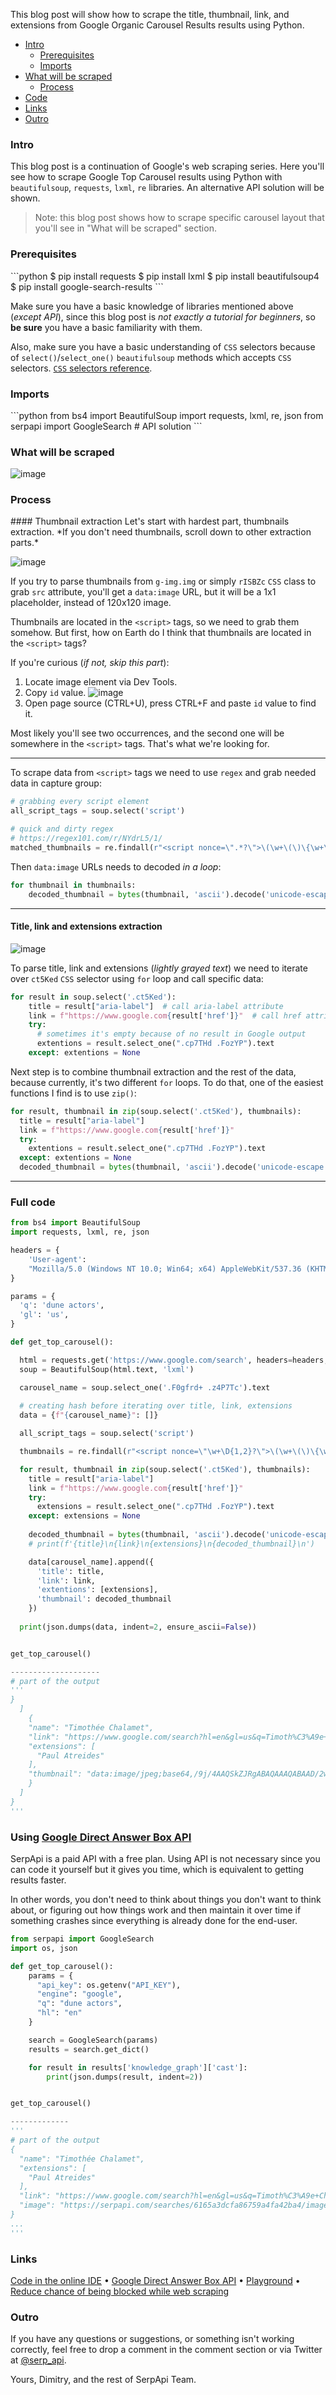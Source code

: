 This blog post will show how to scrape the title, thumbnail, link, and extensions from Google Organic Carousel Results results using Python.

- <a href="#intro">Intro</a>
    - <a href="#prerequisites">Prerequisites</a>
    - <a href="#imports">Imports</a>
- <a href="#what_will_be_scraped">What will be scraped</a>
    - <a href="#process">Process</a>
- <a href="#code">Code</a>
- <a href="#links">Links</a>
- <a href="#outro">Outro</a>

<h3 id="intro">Intro</h3>

This blog post is a continuation of Google's web scraping series. Here you'll see how to scrape Google Top Carousel results using Python with `beautifulsoup`, `requests`, `lxml`, `re` libraries. An alternative API solution will be shown.

> Note: this blog post shows how to scrape specific carousel layout that you'll see in "What will be scraped" section.


<h3 id="intro">Prerequisites</h3>
```python
$ pip install requests
$ pip install lxml 
$ pip install beautifulsoup4
$ pip install google-search-results 
```

Make sure you have a basic knowledge of libraries mentioned above (*except API*), since this blog post is *not exactly a tutorial for beginners*, so **be sure** you have a basic familiarity with them.

Also, make sure you have a basic understanding of  `CSS` selectors because of  `select()`/`select_one()` `beautifulsoup` methods which accepts `CSS` selectors.  [`CSS` selectors reference](https://www.w3schools.com/cssref/css_selectors.asp).

<h3 id="imports">Imports</h3>
```python
from bs4 import BeautifulSoup
import requests, lxml, re, json
from serpapi import GoogleSearch # API solution
```

<h3 id="what_will_be_scraped">What will be scraped</h3>

![image](https://dev-to-uploads.s3.amazonaws.com/uploads/articles/xz2ar03o59g3nmya5b7x.png)


<h3 id="process">Process</h3>
#### Thumbnail extraction
Let's start with hardest part, thumbnails extraction. *If you don't need thumbnails, scroll down to other extraction parts.*

![image](https://dev-to-uploads.s3.amazonaws.com/uploads/articles/0rizh90hcllr4rlnorhg.png)

If you try to parse thumbnails from `g-img.img` or simply `rISBZc` `CSS` class to grab `src` attribute, you'll get a `data:image` URL, but it will be a 1x1 placeholder, instead of 120x120 image.

Thumbnails are located in the `<script>` tags, so we need to grab them somehow. But first, how on Earth do I think that thumbnails are located in the `<script>` tags?

If you're curious (*if not, skip this part*):
1. Locate image element via Dev Tools.
2. Copy `id` value. ![image](https://dev-to-uploads.s3.amazonaws.com/uploads/articles/r4y93v2la4nzt16byicr.png)
3. Open page source (CTRL+U), press CTRL+F and paste `id` value to find it.

Most likely you'll see two occurrences, and the second one will be somewhere in the `<script>` tags. That's what we're looking for.
____
To scrape data from `<script>` tags we need to use `regex` and grab needed data in capture group:
```python
# grabbing every script element
all_script_tags = soup.select('script')

# quick and dirty regex
# https://regex101.com/r/NYdrL5/1/
matched_thumbnails = re.findall(r"<script nonce=\".*?\">\(\w+\(\)\{\w+\s?\w+='(.*?)';\w+\s?\w+=\['\w+'\];\w+\(\w+,\w+\);\}\)\(\);<\/script>", str(all_script_tags))
```
Then `data:image` URLs needs to decoded *in a loop*:
```python
for thumbnail in thumbnails:
    decoded_thumbnail = bytes(thumbnail, 'ascii').decode('unicode-escape')
```
_____
#### Title, link and extensions extraction
![image](https://dev-to-uploads.s3.amazonaws.com/uploads/articles/3ar97qh46156j5bz0ezp.png)

To parse title, link and extensions (*lightly grayed text*) we need to iterate over `ct5Ked` `CSS` selector using `for` loop and call specific data:

```python
for result in soup.select('.ct5Ked'):
    title = result["aria-label"]  # call aria-label attribute
    link = f"https://www.google.com{result['href']}"  # call href attribute
    try:
      # sometimes it's empty because of no result in Google output
      extentions = result.select_one(".cp7THd .FozYP").text
    except: extentions = None
```

Next step is to combine thumbnail extraction and the rest of the data, because currently, it's two different `for` loops. To do that, one of the easiest functions I find is to use `zip()`:

```python
for result, thumbnail in zip(soup.select('.ct5Ked'), thumbnails):
  title = result["aria-label"]
  link = f"https://www.google.com{result['href']}"
  try:
    extentions = result.select_one(".cp7THd .FozYP").text
  except: extentions = None
  decoded_thumbnail = bytes(thumbnail, 'ascii').decode('unicode-escape')
```

___
<h3 id="code">Full code</h3>

```python
from bs4 import BeautifulSoup
import requests, lxml, re, json

headers = {
    'User-agent':
    "Mozilla/5.0 (Windows NT 10.0; Win64; x64) AppleWebKit/537.36 (KHTML, like Gecko) Chrome/70.0.3538.102 Safari/537.36 Edge/18.19582"
}

params = {
  'q': 'dune actors',
  'gl': 'us',
}

def get_top_carousel():

  html = requests.get('https://www.google.com/search', headers=headers, params=params)
  soup = BeautifulSoup(html.text, 'lxml')

  carousel_name = soup.select_one('.F0gfrd+ .z4P7Tc').text
  
  # creating hash before iterating over title, link, extensions
  data = {f"{carousel_name}": []}

  all_script_tags = soup.select('script')

  thumbnails = re.findall(r"<script nonce=\"\w+\D{1,2}?\">\(\w+\(\)\{\w+\s?\w+='(.*?)';\w+\s?\w+=\['\w+'\];\w+\(\w+,\w+\);\}\)\(\);<\/script>", str(all_script_tags))

  for result, thumbnail in zip(soup.select('.ct5Ked'), thumbnails):
    title = result["aria-label"]
    link = f"https://www.google.com{result['href']}"
    try:
      extensions = result.select_one(".cp7THd .FozYP").text
    except: extensions = None
    
    decoded_thumbnail = bytes(thumbnail, 'ascii').decode('unicode-escape')
    # print(f'{title}\n{link}\n{extensions}\n{decoded_thumbnail}\n')

    data[carousel_name].append({
      'title': title,
      'link': link,
      'extentions': [extensions],
      'thumbnail': decoded_thumbnail
    })
  
  print(json.dumps(data, indent=2, ensure_ascii=False))


get_top_carousel()

--------------------
# part of the output
'''
}
  ]
    {
    "name": "Timothée Chalamet",
    "link": "https://www.google.com/search?hl=en&gl=us&q=Timoth%C3%A9e+Chalamet&stick=H4sIAAAAAAAAAONgFuLVT9c3NEzLqko2ii8xUOLSz9U3KDDKM0wr0BLKTrbST8vMyQUTVsmJxSWPGJcycgu8_HFPWGo246Q1J68xTmHkwqJOyJCLzTWvJLOkUkhQip8L1RIjEahAtll2hpFZXqHAwmWzGJWcjUx2XZp2jk1P8FkoA0Ndb4iDkiLnFCHrhswn7-wFXd__299ywsBBgkWBQYPB8JElq8P6KYwHtBgOMDI17VtxiI2Fg1GAwYpJg6mKiYOFZxGrUEhmbn5JxuGVqQrOGYk5ibmpJRPYGAHILgFT8gAAAA&sa=X&ved=2ahUKEwiMxLi-ksXzAhUAl2oFHf88AN0Q-BZ6BAgBEDQ",
    "extensions": [
      "Paul Atreides"
    ],
    "thumbnail": "data:image/jpeg;base64,/9j/4AAQSkZJRgABAQAAAQABAAD/2wCEAAkGBwgHBgkIBwgKCgkLDRYPDQwMDRsUFRAWIB0iIiAdHx8kKDQsJCYxJx8fLT0tMTU3Ojo6Iys/RD84QzQ5OjcBCgoKDQwNGg8PGjclHyU3Nzc3Nzc3Nzc3Nzc3Nzc3Nzc3Nzc3Nzc3Nzc3Nzc3Nzc3Nzc3Nzc3Nzc3Nzc3Nzc3N//AABEIAHgAeAMBIgACEQEDEQH/xAAbAAABBQEBAAAAAAAAAAAAAAAEAAIDBQYBB//Ra8hFKlUWo8h+PocKVKlU4w//Z" # the URL is much longer, I shorten it on purpose.
    }
  ]
}
'''
```

### Using [Google Direct Answer Box API](https://serpapi.com/direct-answer-box-api)

SerpApi is a paid API with a free plan. Using API is not necessary since you can code it yourself but it gives you time, which is equivalent to getting results faster.

In other words, you don't need to think about things you don't want to think about, or figuring out how things work and then maintain it over time if something crashes since everything is already done for the end-user.


```python
from serpapi import GoogleSearch
import os, json

def get_top_carousel():
    params = {
      "api_key": os.getenv("API_KEY"),
      "engine": "google",
      "q": "dune actors",
      "hl": "en"
    }

    search = GoogleSearch(params)
    results = search.get_dict()

    for result in results['knowledge_graph']['cast']:
        print(json.dumps(result, indent=2))


get_top_carousel()

-------------
'''
# part of the output
{
  "name": "Timothée Chalamet",
  "extensions": [
    "Paul Atreides"
  ],
  "link": "https://www.google.com/search?hl=en&gl=us&q=Timoth%C3%A9e+Chalamet&stick=H4sIAAAAAAAAAONgFuLVT9c3NEzLqko2ii8xUOLSz9U3KDDKM0wr0BLKTrbST8vMyQUTVsmJxSWPGJcycgu8_HFPWGo246Q1J68xTmHkwqJOyJCLzTWvJLOkUkhQip8L1RIjEahAtll2hpFZXqHAwmWzGJWcjUx2XZp2jk1P8FkoA0Ndb4iDkiLnFCHrhswn7-wFXd__299ywsBBgkWBQYPB8JElq8P6KYwHtBgOMDI17VtxiI2Fg1GAwYpJg6mKiYOFZxGrUEhmbn5JxuGVqQrOGYk5ibmpJRPYGAHILgFT8gAAAA&sa=X&ved=2ahUKEwiMxLi-ksXzAhUAl2oFHf88AN0Q-BZ6BAgBEDQ",
  "image": "https://serpapi.com/searches/6165a3dcfa86759a4fa42ba4/images/94afec67f82aa614bb572a123ec09cf051cf10bde8e0bc8025daf21915c49798.jpeg"
}
...
'''
```


<h3 id="links">Links</h3>

[Code in the online IDE](https://replit.com/@DimitryZub1/Scrape-Google-Top-Carousel-Results-with-Python#bs4_result.py) • [Google Direct Answer Box API](https://serpapi.com/direct-answer-box-api) • [Playground](https://serpapi.com/playground?q=dune+cast&location=Austin%2C+Texas%2C+United+States&gl=us&hl=en) • [Reduce chance of being blocked while web scraping](https://dev.to/dimitryzub/how-to-reduce-chance-being-blocked-while-web-scraping-search-engines-1o46)


<h3 id="outro">Outro</h3>

If you have any questions or suggestions, or something isn't working correctly, feel free to drop a comment in the comment section or via Twitter at [@serp_api](https://twitter.com/serp_api).

Yours,
Dimitry, and the rest of SerpApi Team.